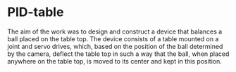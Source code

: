# PID-table
The aim of the work was to design and construct a device that balances a ball placed on the table top. The device consists of a table mounted on a joint and servo drives, which, based on the position of the ball determined by the camera, deflect the table top in such a way that the ball, when placed anywhere on the table top, is moved to its center and kept in this position.
